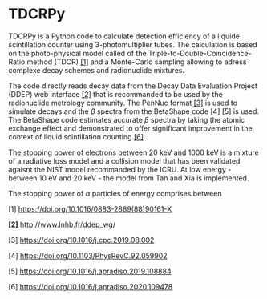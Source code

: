 # TDCRPy

TDCRPy is a Python code to calculate detection efficiency of a liquide scintillation counter using 3-photomultiplier tubes.
The calculation is based on the photo-physical model called of the Triple-to-Double-Coincidence-Ratio method (TDCR) [[1]](#1) and a Monte-Carlo sampling allowing to adress complexe decay schemes and radionuclide mixtures.

The code directly reads decay data from the Decay Data Evaluation Project (DDEP) web interface [[2]](#2) that is recommanded to be used by the radionuclide metrology community. The PenNuc format [[3]](#3) is used to simulate decays and the $\beta$ spectra from the BetaShape code <c id="4">[4]</c> <c id="5">[5]</c> is used. The BetaShape code estimates accurate $\beta$ spectra by taking the atomic exchange effect and demonstrated to offer significant improvement in the context of liquid scintillation counting [[6]](#6).

The stopping power of electrons between 20 keV and 1000 keV is a mixture of a radiative loss model and a collision model that has been validated agaisnt the NIST model recommanded by the ICRU. At low energy - between 10 eV and 20 keV - the model from Tan and Xia is implemented.

The stopping power of $\alpha$ particles of energy comprises between  

<a id="1">[1]</a> https://doi.org/10.1016/0883-2889(88)90161-X

<b id="2">[2]</b> http://www.lnhb.fr/ddep_wg/

<c id="3">[3]</c> https://doi.org/10.1016/j.cpc.2019.08.002

<c id="4">[4]</c> https://doi.org/10.1103/PhysRevC.92.059902

<c id="5">[5]</c> https://doi.org/10.1016/j.apradiso.2019.108884

<c id="6">[6]</c> https://doi.org/10.1016/j.apradiso.2020.109478
